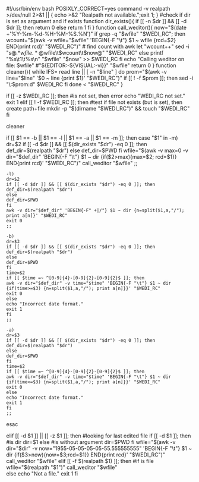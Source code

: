 #!/usr/bin/env bash
POSIXLY_CORRECT=yes
command -v realpath >/dev/null 2>&1 || { echo >&2 "Realpath not available.";exit 1; }
#check if dir is set as argument and if exists
function dir_exists(){
	if [[ -n $dr ]] && [[ -d $dr ]]; then
	return 0
	else
	return 1
	fi
}
function call_weditor(){
	now="$(date +'%Y-%m-%d-%H-%M-%S.%N')"
	if grep -q "$wfile" "$WEDI_RC"; then
	wcount="$(awk -v wfile="$wfile" 'BEGIN{-F "\t"} $1 ~ wfile {rcd=$2} END{print rcd}' "$WEDI_RC")" # find count with awk
	let "wcount++"
	sed -i "s@.*$wfile.*@$wfile\t$wcount\t$now@" "$WEDI_RC"
	else
	printf "%s\t1\t%s\n" "$wfile" "$now" >> $WEDI_RC
	fi
	echo "Calling weditor on file: $wfile"
	#"${EDITOR:-${VISUAL:-vi}}" "$wfile"
	return 0
}
function cleaner(){
while IFS= read line || [ -n "$line" ]
do
 prom="$(awk -v line="$line" '$0 ~ line {print $1}' "$WEDI_RC")"
 if [[ ! -f $prom ]]; then
 sed -i "\:$prom:d" $WEDI_RC
 fi
done < "$WEDI_RC"
}

if [[ -z $WEDI_RC ]]; then #is not set, then error
echo "WEDI_RC not set."
exit 1
elif [[ ! -f $WEDI_RC ]]; then #test if file not exists (but is set), then create path+file 
mkdir -p "$(dirname "$WEDI_RC")" && touch "$WEDI_RC"
fi

cleaner

if [[ $1 == -b || $1 == -l || $1 == -a || $1 == -m ]]; then
case "$1" in
	-m)
	dr=$2
	if [[ -d $dr ]] && [[ $(dir_exists "$dr") -eq 0 ]]; then
	def_dir=$(realpath "$dr")
	else
	def_dir=$PWD
	fi
	wfile="$(awk -v max=0 -v dir="$def_dir" 'BEGIN{-F "\t"} $1 ~ dir {if($2>max){max=$2; rcd=$1}} END{print rcd}' "$WEDI_RC")"
	call_weditor "$wfile"
	;;

	-l)
	dr=$2
	if [[ -d $dr ]] && [[ $(dir_exists "$dr") -eq 0 ]]; then
	def_dir=$(realpath "$dr")
	else
	def_dir=$PWD
	fi
	awk -v dir="$def_dir" 'BEGIN{-F" +|/"} $1 ~ dir {n=split($1,a,"/"); print a[n]}' "$WEDI_RC"
	exit 0
	;;

	-b)
	dr=$3
	if [[ -d $dr ]] && [[ $(dir_exists "$dr") -eq 0 ]]; then
	def_dir=$(realpath "$dr")
	else
	def_dir=$PWD
	fi
	time=$2
	if [[ $time =~ ^[0-9]{4}-[0-9]{2}-[0-9]{2}$ ]]; then
	awk -v dir="$def_dir" -v time="$time" 'BEGIN{-F "\t"} $1 ~ dir {if(time>=$3) {n=split($1,a,"/"); print a[n]}}' "$WEDI_RC"
	exit 0
	else
	echo "Incorrect date format."
	exit 1
	fi
	;;

	-a)
	dr=$3
	if [[ -d $dr ]] && [[ $(dir_exists "$dr") -eq 0 ]]; then
	def_dir=$(realpath "$dr")
	else
	def_dir=$PWD
	fi
	time=$2
	if [[ $time =~ ^[0-9]{4}-[0-9]{2}-[0-9]{2}$ ]]; then
	awk -v dir="$def_dir" -v time="$time" 'BEGIN{-F "\t"} $1 ~ dir {if(time<=$3) {n=split($1,a,"/"); print a[n]}}' "$WEDI_RC"
	exit 0
	else
	echo "Incorrect date format."
	exit 1
	fi
	;;
esac	

elif [[ -d $1 ]] || [[ -z $1 ]]; then #looking for last edited file
		if [[ -d $1 ]]; then #is dir
		dir=$1
		else #is without argument 
		dir=$PWD
		fi
	wfile="$(awk -v dir="$dir" -v now="1955-05-05-05-05-55.555555555" 'BEGIN{-F "\t"} $1 ~ dir {if($3>now){now=$3;rcd=$1}} END{print rcd}' "$WEDI_RC")"
	call_weditor "$wfile"
elif [[ -f $(realpath $1) ]]; then #if is file
	wfile="$(realpath "$1")"
	call_weditor "$wfile"	
else
	echo "Not a file."
	exit 1
fi
